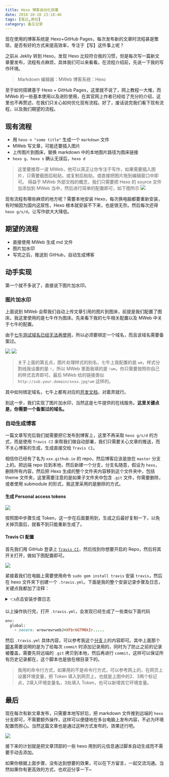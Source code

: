 ```yaml
---
title: Hexo 博客自动化部署
date: 2018-10-28 23:18:46
tags: [笔记,原创]
category: 备忘记录
---
```


现在使用的博客系统是 Hexo+GitHub Pages，每次发布新的文章时流程甚是繁琐，是否有好的方式来提高效率，专注于【写】这件事上呢？

<!-- more -->

之前从 Jeklly 转到 Hexo，发现 Hexo 比较符合我的习惯，但是每次写一篇新文章要发布，流程有点麻烦，具体我们可以来看看。在流程介绍前，先说一下我的写作环境。

> Markdown 编辑器：MWeb
> 博客系统：Hexo

至于如何搭建基于 Hexo + GitHub Pages，这里就不说了，网上教程一大堆，而 MWeb 的一些基本使用以及进阶使用，在其官网上作者已经给了充分的介绍，这里也不再赘述，在我们只关心如何优化现有流程。好了，废话说完我们看下现有流程，以及我们期望的流程。

## 现有流程

* 用 `hexo n "some title"` 生成一个 `markdown` 文件
* MWeb 写文章，可能还要插入图片
* 上传图片到图床，替换 markdown 中的本地图片路径为图床链接
* `hexo g`、`hexo s` 确认无误后，`hexo d`

> 这里要推荐一波 MWeb，他可以真正让你专注于写作，如果需要插入图片，只需要截图后粘贴，或复制后粘贴，或直接把图片拖到编辑窗口中即可。
> 得益于 MWeb 外部文档的概念，我们只需要把 Hexo 的 source 文件加添加到 MWeb 当中，然后进行简单的配置即可，如下图所示
> ![](http://img.cdn.punmy.cn/15408215810799.jpg)

现有流程有哪些麻烦的地方呢？需要本地安装 Hexo，每次换电脑都要重新安装，有时候因为国内这尿性，Hexo 根本就安装不下来，也是很无奈。然后每次还得 `hexo g/s/d`，让写作欲大大降低。

## 期望的流程

* 直接使用 MWeb 生成 md 文件
* 图片加水印
* 写完之后，推送到 GitHub，自动生成博客

## 动手实现

第一个就不多说了，直接说下图片加水印。

### 图片加水印

上面说到 MWeb 会帮我们自动上传文章引用的图片到图床，前提是我们配置了图床。我这里使用的是七牛作为图床。先来看下我的七牛相关配置以及 MWeb 中关于七牛的配置。

由于[七牛测试域名已经无法再使用](https://developer.qiniu.com/fusion/kb/1319/test-domain-access-restriction-rules)，所以必须要绑定一个域名，而且该域名需要备案过。

![](http://img.cdn.punmy.cn/15408224031789.jpg)
![](http://img.cdn.punmy.cn/15408228089469.jpg)

> 关于上面的第五点，图片处理样式的别名，七牛上我配置的是 `wm`，样式分割线我设置的是 `!`，所以 MWeb 里面我填的是 `!wm`，你只需要按照你自己的样式去弄即可。最后 MWeb 给的链接类似 `http://sub.your.domain/xxxx.jpg!wm` 这样的。

其中如何绑定域名，七牛上都有对应的[开发文档](https://support.qiniu.com/hc/kb/article/68977/)，对着弄就行。

到这一步，我们实现了图片加水印，当然这是七牛提供的在线服务。**这里关键点是，你需要一个备案过的域名。**

### 自动生成博客

一篇文章写完后我们就需要把它发布到博客上，这里不再采取 `hexo g/s/d` 的方式，而是使用 `Travis CI` 来帮我们做自动部署，我们只需要关心文章的推送，而不关心博客的生成，生成直接交给 `Travis CI`。

相信你已经有了名为 `xxx.github.io` 的 repo，然后博客应该是放在 `master` 分支上的。把远端 repo 拉到本地，然后新建一个分支，分支名随意，假设为 `hexo`，删除所有内容，然后把 Hexo 生成的整个文件夹内容移到这个文件夹中，包括 theme 文件夹，这里需要注意的是如果子文件夹中包含 `.git` 文件，你需要删除，或者使用 submodule 的形式，我这里采用的是删除的方式。

#### 生成 Personal access tokens

![](http://img.cdn.punmy.cn/15408253054127.jpg!wm)

按照图中步骤生成 Token，这一步在后面要用到，生成之后最好复制一下，以免关掉页面后，就看不到只能重新生成了。

#### Travis CI 配置

首先我们用 GitHub 登录上 [`Travis CI`](https://travis-ci.org)，然后找到你想要开启的 Repo，然后将其开关打开，做如下图配置即可。

![](http://img.cdn.punmy.cn/15408248530555.jpg!wm)

紧接着我们在电脑上需要使用命令 `sudo gem install travis` 安装 `travis`，然后在 hexo 文件夹下创建一个 `.travis.yml`。下面是我的整个安装记录步骤及日志，关键点我都加了注释：

<details>
<summary>👈点击安装步骤日志</summary>

```shell
# 当前在 hexo 根目录下，且 .travis.yml 文件已在根目录下创建好了
$ sudo gem install travis    
Password:
Fetching: backports-3.11.4.gem (100%)
Successfully installed backports-3.11.4
Fetching: addressable-2.4.0.gem (100%)
Successfully installed addressable-2.4.0
... # 中间一堆日志省略了

$ travis login           # 使用 GitHub 登录，下面是日志不用管                                                                                                                                  
We need your GitHub login to identify you.
This information will not be sent to Travis CI, only to api.github.com.
The password will not be displayed.

Try running with --github-token or --auto if you don't want to enter your password anyway.

Username: wang9262     # 输入 GitHub 用户名
Password for wang9262: **************  # 输入 GitHub 密码
Successfully logged in as wang9262!

travis encrypt ENVName=yourtoken --add   #  ENVName 可以换成任意字符串，yourtoken 换成上面生成的 token，比如我的是 BlogToken=12345
```

</details>

以上操作执行完，打开 `.travis.yml`，会发现已经生成了一些类似下面代码

```ruby
env:
  global:
    - secure: wrewrewrwebJ+XFbrUGTM0kIr.....
```

然后 `.travis.yml` 具体内容，可以参考我这个[分支](https://github.com/wang9262/wang9262.github.io/blob/hexo/.travis.yml)上的内容即可。其中上面那个[脚本](https://github.com/wang9262/wang9262.github.io/blob/hexo/commit-message.sh)需要说明的是为了给每次 `commit` 时添加记录用的，同时为了防止之前的记录被覆盖，需要先将远端的 `.git` 拷贝到本地，然后再进行 `commit`，这样可以保证所有历史记录都在，这个脚本也是放在根目录下的。

> 我用的命令行方式，如果用的不是命令行方式，可以参考网上的，在网页上设置环境变量，把 Token 填入到网页上，也就是上图中的2、3两个标记点，2填入环境变量名，3处填入 Token，也可以新增其它环境变量。

## 最后

现在每次有新文章发布，只需要本地写好后，把 markdown 文件推到远端的 `hexo` 分支即可，不需要额外操作，这样可以便捷地在多台电脑上发布内容，不必为环境配置而担心。当然这篇文章也是通过这种方式发布的，效果还行吧。

![](http://img.cdn.punmy.cn/15408284851484.jpg!wm)

接下来的计划就是把文章顶部的一些 hexo 用到的元信息通过脚本自动生成而不需要手动去添加。

如果你根据上面步骤，没有达到想要的效果，可以在下方留言，一起交流沟通。当然如果你有更高效的方式，也欢迎分享一下~







